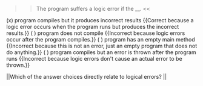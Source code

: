 >>The program suffers a logic error if the <strong><em><em></em></strong></em>__. <<

(x) program compiles but it produces incorrect results {{Correct because a logic error occurs when the program runs but produces the incorrect results.}}
( ) program does not compile {{Incorrect because logic errors occur after the program compiles.}}
( ) program has an empty main method {{Incorrect because this is not an error, just an empty program that does not do anything.}}
( ) program compiles but an error is thrown after the program runs {{Incorrect because logic errors don't cause an actual error to be thrown.}}

||Which of the answer choices directly relate to logical errors? ||
